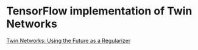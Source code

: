 # TensorFlow implementation of Twin Networks
[Twin Networks: Using the Future as a Regularizer](https://arxiv.org/abs/1708.06742)

